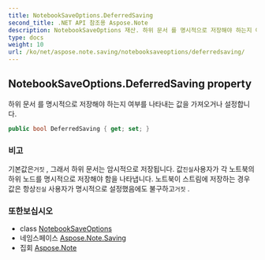```yaml
---
title: NotebookSaveOptions.DeferredSaving
second_title: .NET API 참조용 Aspose.Note
description: NotebookSaveOptions 재산. 하위 문서 를 명시적으로 저장해야 하는지 여부를 나타내는 값을 가져오거나 설정합니다.
type: docs
weight: 10
url: /ko/net/aspose.note.saving/notebooksaveoptions/deferredsaving/
---
```

## NotebookSaveOptions.DeferredSaving property

하위 문서 를 명시적으로 저장해야 하는지 여부를 나타내는 값을 가져오거나 설정합니다.

```csharp
public bool DeferredSaving { get; set; }
```

### 비고

기본값은`거짓` , 그래서 하위 문서는 암시적으로 저장됩니다. 값`진실`사용자가 각 노트북의 하위 노드를 명시적으로 저장해야 함을 나타냅니다. 노트북이 스트림에 저장하는 경우 값은 항상`진실` 사용자가 명시적으로 설정했음에도 불구하고`거짓` .

### 또한보십시오

* class [NotebookSaveOptions](../)
* 네임스페이스 [Aspose.Note.Saving](../../notebooksaveoptions/)
* 집회 [Aspose.Note](../../../)


